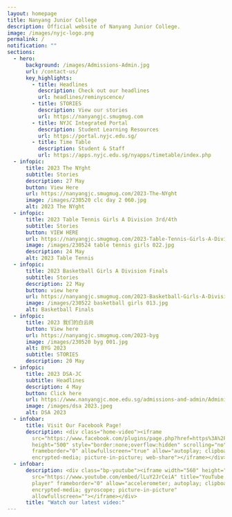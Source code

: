 ```yaml
---
layout: homepage
title: Nanyang Junior College
description: Official website of Nanyang Junior College.
image: /images/nyjc-logo.png
permalink: /
notification: ""
sections:
  - hero:
      background: /images/Admissions-Admin.jpg
      url: /contact-us/
      key_highlights:
        - title: Headlines
          description: Check out our headlines
          url: headlines/reminyscence/
        - title: STORIES
          description: View our stories
          url: https://nanyangjc.smugmug.com
        - title: NYJC Integrated Portal
          description: Student Learning Resources
          url: https://portal.nyjc.edu.sg/
        - title: Time Table
          description: Student & Staff
          url: https://apps.nyjc.edu.sg/nyapps/timetable/index.php
  - infopic:
      title: 2023 The NYght
      subtitle: Stories
      description: 27 May
      button: View Here
      url: https://nanyangjc.smugmug.com/2023-The-NYght
      image: /images/230520 clc day 2 060.jpg
      alt: 2023 The NYght
  - infopic:
      title: 2023 Table Tennis Girls A Division 3rd/4th
      subtitle: Stories
      button: VIEW HERE
      url: https://nanyangjc.smugmug.com/2023-Table-Tennis-Girls-A-Division-3rd4th/
      image: /images/230524 table tennis girls 022.jpg
      description: 24 May
      alt: 2023 Table Tennis
  - infopic:
      title: 2023 Basketball Girls A Division Finals
      subtitle: Stories
      description: 22 May
      button: view here
      url: https://nanyangjc.smugmug.com/2023-Basketball-Girls-A-Division-Finals/
      image: /images/230522 basketball girls 013.jpg
      alt: Basketball Finals
  - infopic:
      title: 2023 我们的白云岗
      button: View here
      url: https://nanyangjc.smugmug.com/2023-byg
      image: /images/230520 byg 001.jpg
      alt: BYG 2023
      subtitle: STORIES
      description: 20 May
  - infopic:
      title: 2023 DSA-JC
      subtitle: Headlines
      description: 4 May
      button: Click here
      url: https://www.nanyangjc.moe.edu.sg/admissions-and-admin/Administration/dsa/
      image: /images/dsa 2023.jpeg
      alt: DSA 2023
  - infobar:
      title: Visit Our Facebook Page!
      description: <div class="home-video"><iframe
        src="https://www.facebook.com/plugins/page.php?href=https%3A%2F%2Fwww.facebook.com%2FNanyangjc%2F&tabs=timeline&width=340&height=500&small_header=false&adapt_container_width=true&hide_cover=false&show_facepile=true&appId"
        height="500" style="border:none;overflow:hidden" scrolling="no"
        frameborder="0" allowfullscreen="true" allow="autoplay; clipboard-write;
        encrypted-media; picture-in-picture; web-share"></iframe></div>
  - infobar:
      description: <div class="bp-youtube"><iframe width="560" height="315"
        src="https://www.youtube.com/embed/lLuY2JrCeiA" title="YouTube video
        player" frameborder="0" allow="accelerometer; autoplay; clipboard-write;
        encrypted-media; gyroscope; picture-in-picture"
        allowfullscreen=""></iframe></div>
      title: "Watch our latest video:"
---
```

